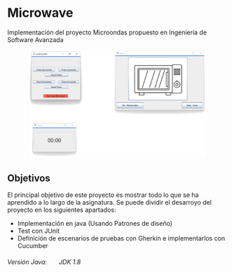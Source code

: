 # Microwave

Implementación del proyecto Microondas propuesto en Ingeniería de Software Avanzada

<p align="center">
	<img src="https://raw.githubusercontent.com/Archerd6/Proyecto_Microondas/main/res/main/Microwave.png" style="width:80%">
</p>

## Objetivos
El principal objetivo de este proyecto es mostrar todo lo que se ha aprendido a lo largo de la asignatura. Se puede dividir el desarroyo del proyecto en los siguientes apartados:
- Implementación en java (Usando Patrones de diseño)
- Test con JUnit
- Definición de escenarios de pruebas con Gherkin e implementarlos con Cucumber


###### Versión Java: &nbsp; &nbsp; &nbsp;  JDK 1.8